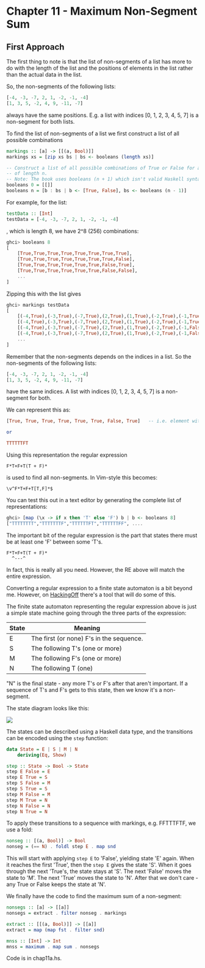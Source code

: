 Chapter 11 - Maximum Non-Segment Sum
====================================

First Approach
--------------

The first thing to note is that the list of non-segments of a list has more to 
do with the length of the list and the positions of elements in the list rather than
the actual data in the list.

So, the non-segments of the following lists:

```haskell
[-4, -3, -7, 2, 1, -2, -1, -4]
[1, 3, 5, -2, 4, 9, -11, -7]
```

always have the same positions. E.g. a list with indices [0, 1, 2, 3, 4, 5, 7] is a non-segment
for both lists.

To find the list of non-segments of a list we first construct
a list of all possible combinations

```haskell
markings :: [a] -> [[(a, Bool)]]
markings xs = [zip xs bs | bs <- booleans (length xs)]

-- Construct a list of all possible combinations of True or False for a list
-- of length n.
-- Note: The book uses booleans (n + 1) which isn't valid Haskell syntax
booleans 0 = [[]]
booleans n = [b : bs | b <- [True, False], bs <- booleans (n - 1)]
```

For example, for the list:

```haskell
testData :: [Int]
testData = [-4, -3, -7, 2, 1, -2, -1, -4]
```

, which is length 8, we have 2^8 (256) combinations:

```haskell
ghci> booleans 8
[
    [True,True,True,True,True,True,True,True],
    [True,True,True,True,True,True,True,False],
    [True,True,True,True,True,True,False,True],
    [True,True,True,True,True,True,False,False],
    ...
]
```

Zipping this with the list gives

```haskell
ghci> markings testData
[
    [(-4,True),(-3,True),(-7,True),(2,True),(1,True),(-2,True),(-1,True),(-4,True)],
    [(-4,True),(-3,True),(-7,True),(2,True),(1,True),(-2,True),(-1,True),(-4,False)],
    [(-4,True),(-3,True),(-7,True),(2,True),(1,True),(-2,True),(-1,False),(-4,True)],
    [(-4,True),(-3,True),(-7,True),(2,True),(1,True),(-2,True),(-1,False),(-4,False)],
    ...
]
```

Remember that the non-segments depends on the indices in a list. So the non-segments
of the following lists:

```haskell
[-4, -3, -7, 2, 1, -2, -1, -4]
[1, 3, 5, -2, 4, 9, -11, -7]
```

have the same indices. A list with indices [0, 1, 2, 3, 4, 5, 7] is a non-segment for both.

We can represent this as:

```haskell
[True, True, True, True, True, True, False, True]   -- i.e. element with index 6 is missing.

or 

TTTTTTFT
```

Using this representation the regular expression

```shell
F*T+F+T(T + F)*
```

is used to find all non-segments.  In Vim-style this becomes:

```shell
\v^F*T+F+T[T,F]*$
```

You can test this out in a text editor by generating the complete list of representations:

```haskell
ghci> [map (\x -> if x then 'T' else 'F') b | b <- booleans 8]
["TTTTTTTT","TTTTTTTF","TTTTTTFT","TTTTTTFF", ....
```

The important bit of the regular expression is the part that states there 
must be at least one 'F' between some 'T's.

```shell
F*T+F+T(T + F)*
  ^---^
```

In fact, this is really all you need. However, the RE above will match the entire expression.

Converting a regular expression to a finite state automaton is a bit beyond me. However, 
on [HackingOff](http://hackingoff.com/compilers/regular-expression-to-nfa-dfa)
there's a tool that will do some of this.

The finite state automaton representing the regular expression above is just a simple state
machine going through the three parts of the expression:

State | Meaning
----|---------
 E  | The first (or none) F's in the sequence.
 S  | The following T's (one or more)
 M  | The following F's (one or more)
 N  | The following T (one)


"N" is the final state - any more T's or F's after that aren't important. If a 
sequence of T's and F's gets to this state, then we know it's a non-segment.

The state diagram looks like this:

![](https://github.com/derekmcloughlin/pearls/blob/master/chap11/state-machine.png)

The states can be described using a Haskell data type, and the transitions can be 
encoded using the `step` function:

```haskell
data State = E | S | M | N
    deriving(Eq, Show)

step :: State -> Bool -> State
step E False = E 
step E True = S 
step S False = M 
step S True = S 
step M False = M
step M True = N
step N False = N
step N True = N
```

To apply these transitions to a sequence with markings, e.g. FFTTTFTF, we use a fold:

```haskell
nonseg :: [(a, Bool)] -> Bool
nonseg = (== N) . foldl step E . map snd
```

This will start with applying `step E` to 'False', yielding state 'E' again.
When it reaches the first 'True', then the `step E` gives the state 'S'.
When it goes through the next 'True's, the state stays at 'S'.
The next 'False' moves the state to 'M'.
The next 'True' moves the state to 'N'.
After that we don't care - any True or False keeps the state at 'N'.

We finally have the code to find the maximum sum of a non-segment:


```haskell
nonsegs :: [a] -> [[a]]
nonsegs = extract . filter nonseg . markings

extract :: [[(a, Bool)]] -> [[a]]
extract = map (map fst . filter snd)

mnss :: [Int] -> Int
mnss = maximum . map sum . nonsegs
```

Code is in chap11a.hs.






